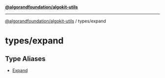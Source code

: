 [**@algorandfoundation/algokit-utils**](../../README.md)

***

[@algorandfoundation/algokit-utils](../../README.md) / types/expand

# types/expand

## Type Aliases

- [Expand](type-aliases/Expand.md)
